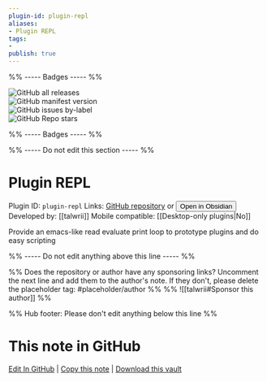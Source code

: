 ```yaml
---
plugin-id: plugin-repl
aliases:
- Plugin REPL
tags: 
- 
publish: true
---
```


%% ----- Badges ----- %%

![GitHub all releases](https://img.shields.io/github/downloads/talwrii/plugin-repl/total?color=573E7A&logo=github&style=for-the-badge)   
![GitHub manifest version](https://img.shields.io/github/manifest-json/v/talwrii/plugin-repl?color=573E7A&logo=github&style=for-the-badge)   
![GitHub issues by-label](https://img.shields.io/github/issues/talwrii/plugin-repl/help%20wanted?color=573E7A&logo=github&style=for-the-badge)   
![GitHub Repo stars](https://img.shields.io/github/stars/talwrii/plugin-repl?color=573E7A&logo=github&style=for-the-badge)

%% ----- Badges ----- %%

%% ----- Do not edit this section ----- %%

# Plugin REPL

Plugin ID: `plugin-repl`
Links: [GitHub repository](https://github.com/talwrii/plugin-repl) or [<button id=HH>Open in Obsidian</button>](obsidian://show-plugin?id=plugin-repl)
Developed by: [[talwrii]]
Mobile compatible: [[Desktop-only plugins|No]]

Provide an emacs-like read evaluate print loop to prototype plugins and do easy scripting

%% ----- Do not edit anything above this line ----- %% 

%% Does the repository or author have any sponsoring links? Uncomment the next line and add them to the author's note. If they don't, please delete the placeholder tag: #placeholder/author %%
%% ![[talwrii#Sponsor this author]] %%

%% Hub footer: Please don't edit anything below this line %%

# This note in GitHub

<span class="git-footer">[Edit In GitHub](https://github.dev/obsidian-community/obsidian-hub/blob/main/02%20-%20Community%20Expansions/02.05%20All%20Community%20Expansions/Plugins/plugin-repl.md "git-hub-edit-note") | [Copy this note](https://raw.githubusercontent.com/obsidian-community/obsidian-hub/main/02%20-%20Community%20Expansions/02.05%20All%20Community%20Expansions/Plugins/plugin-repl.md "git-hub-copy-note") | [Download this vault](https://github.com/obsidian-community/obsidian-hub/archive/refs/heads/main.zip "git-hub-download-vault") </span>
